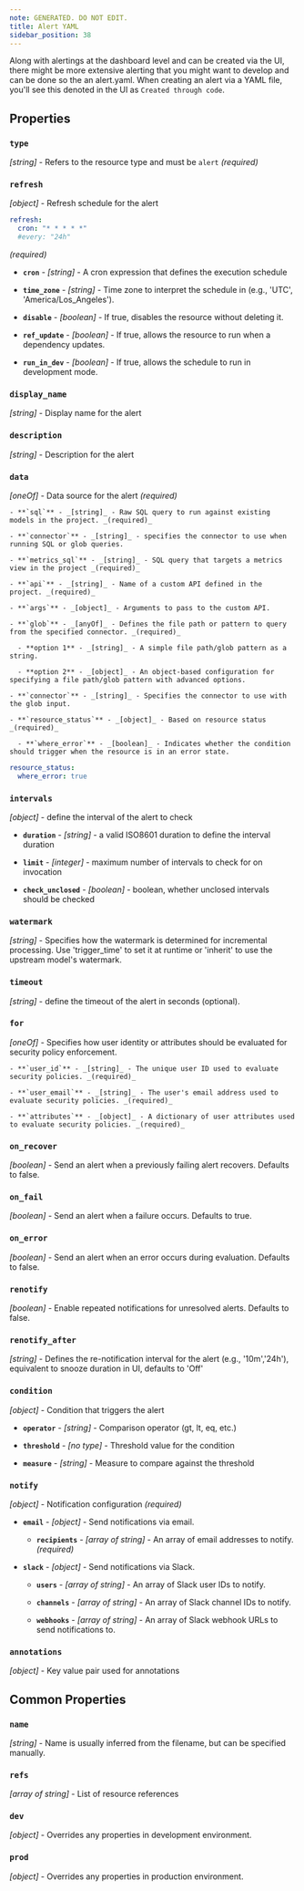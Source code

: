```yaml
---
note: GENERATED. DO NOT EDIT.
title: Alert YAML
sidebar_position: 38
---
```


Along with alertings at the dashboard level and can be created via the UI, there might be more extensive alerting that you might want to develop and can be done so the an alert.yaml. When creating an alert via a YAML file, you'll see this denoted in the UI as `Created through code`.

## Properties

### `type`

_[string]_ - Refers to the resource type and must be `alert` _(required)_

### `refresh`

_[object]_ - Refresh schedule for the alert
  ```yaml
  refresh:
    cron: "* * * * *"
    #every: "24h"
  ```
 _(required)_

  - **`cron`** - _[string]_ - A cron expression that defines the execution schedule 

  - **`time_zone`** - _[string]_ - Time zone to interpret the schedule in (e.g., 'UTC', 'America/Los_Angeles'). 

  - **`disable`** - _[boolean]_ - If true, disables the resource without deleting it. 

  - **`ref_update`** - _[boolean]_ - If true, allows the resource to run when a dependency updates. 

  - **`run_in_dev`** - _[boolean]_ - If true, allows the schedule to run in development mode. 

### `display_name`

_[string]_ - Display name for the alert 

### `description`

_[string]_ - Description for the alert 

### `data`

_[oneOf]_ - Data source for the alert _(required)_

    - **`sql`** - _[string]_ - Raw SQL query to run against existing models in the project. _(required)_

    - **`connector`** - _[string]_ - specifies the connector to use when running SQL or glob queries. 

    - **`metrics_sql`** - _[string]_ - SQL query that targets a metrics view in the project _(required)_

    - **`api`** - _[string]_ - Name of a custom API defined in the project. _(required)_

    - **`args`** - _[object]_ - Arguments to pass to the custom API. 

    - **`glob`** - _[anyOf]_ - Defines the file path or pattern to query from the specified connector. _(required)_

      - **option 1** - _[string]_ - A simple file path/glob pattern as a string.

      - **option 2** - _[object]_ - An object-based configuration for specifying a file path/glob pattern with advanced options.

    - **`connector`** - _[string]_ - Specifies the connector to use with the glob input. 

    - **`resource_status`** - _[object]_ - Based on resource status _(required)_

      - **`where_error`** - _[boolean]_ - Indicates whether the condition should trigger when the resource is in an error state. 

```yaml
resource_status:
  where_error: true
```


### `intervals`

_[object]_ - define the interval of the alert to check 

  - **`duration`** - _[string]_ - a valid ISO8601 duration to define the interval duration 

  - **`limit`** - _[integer]_ - maximum number of intervals to check for on invocation 

  - **`check_unclosed`** - _[boolean]_ - boolean, whether unclosed intervals should be checked 

### `watermark`

_[string]_ - Specifies how the watermark is determined for incremental processing. Use 'trigger_time' to set it at runtime or 'inherit' to use the upstream model's watermark. 

### `timeout`

_[string]_ - define the timeout of the alert in seconds (optional). 

### `for`

_[oneOf]_ - Specifies how user identity or attributes should be evaluated for security policy enforcement. 

    - **`user_id`** - _[string]_ - The unique user ID used to evaluate security policies. _(required)_

    - **`user_email`** - _[string]_ - The user's email address used to evaluate security policies. _(required)_

    - **`attributes`** - _[object]_ - A dictionary of user attributes used to evaluate security policies. _(required)_

### `on_recover`

_[boolean]_ - Send an alert when a previously failing alert recovers. Defaults to false. 

### `on_fail`

_[boolean]_ - Send an alert when a failure occurs. Defaults to true. 

### `on_error`

_[boolean]_ - Send an alert when an error occurs during evaluation. Defaults to false. 

### `renotify`

_[boolean]_ - Enable repeated notifications for unresolved alerts. Defaults to false. 

### `renotify_after`

_[string]_ - Defines the re-notification interval for the alert (e.g., '10m','24h'), equivalent to snooze duration in UI, defaults to 'Off' 

### `condition`

_[object]_ - Condition that triggers the alert 

  - **`operator`** - _[string]_ - Comparison operator (gt, lt, eq, etc.) 

  - **`threshold`** - _[no type]_ - Threshold value for the condition 

  - **`measure`** - _[string]_ - Measure to compare against the threshold 

### `notify`

_[object]_ - Notification configuration _(required)_

  - **`email`** - _[object]_ - Send notifications via email. 

    - **`recipients`** - _[array of string]_ - An array of email addresses to notify. _(required)_

  - **`slack`** - _[object]_ - Send notifications via Slack. 

    - **`users`** - _[array of string]_ - An array of Slack user IDs to notify. 

    - **`channels`** - _[array of string]_ - An array of Slack channel IDs to notify. 

    - **`webhooks`** - _[array of string]_ - An array of Slack webhook URLs to send notifications to. 

### `annotations`

_[object]_ - Key value pair used for annotations 

## Common Properties

### `name`

_[string]_ - Name is usually inferred from the filename, but can be specified manually. 

### `refs`

_[array of string]_ - List of resource references 

### `dev`

_[object]_ - Overrides any properties in development environment. 

### `prod`

_[object]_ - Overrides any properties in production environment. 